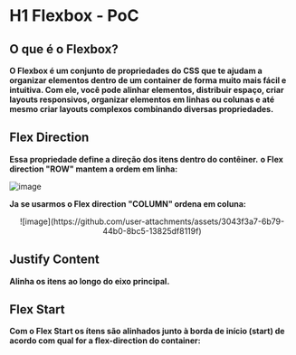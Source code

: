 # H1 Flexbox - PoC

## O que é o Flexbox? 

**O Flexbox é um conjunto de propriedades do CSS que te ajudam a organizar elementos dentro de um container de forma muito mais fácil e intuitiva. Com ele, você pode alinhar elementos, distribuir espaço, criar layouts responsivos, organizar elementos em linhas ou colunas e até mesmo criar layouts complexos combinando diversas propriedades.**

## Flex Direction

**Essa propriedade define a direção dos itens dentro do contêiner.**
**o Flex direction "ROW" mantem a ordem em linha:**

![image](https://github.com/user-attachments/assets/9584ef1d-6dc0-4f7b-afc3-f84b84207f37)

**Ja se usarmos o Flex direction "COLUMN" ordena em coluna:**

<p align="center">![image](https://github.com/user-attachments/assets/3043f3a7-6b79-44b0-8bc5-13825df8119f) </p>

## Justify Content

**Alinha os itens ao longo do eixo principal.**

## Flex Start

**Com o Flex Start os ítens são alinhados junto à borda de início (start) de acordo com qual for a flex-direction do container:**

